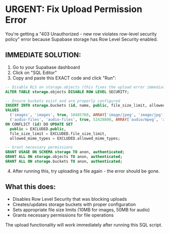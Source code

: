 # URGENT: Fix Upload Permission Error

You're getting a "403 Unauthorized - new row violates row-level security policy" error because Supabase storage has Row Level Security enabled.

## IMMEDIATE SOLUTION:

1. Go to your Supabase dashboard
2. Click on "SQL Editor" 
3. Copy and paste this EXACT code and click "Run":

```sql
-- Disable RLS on storage.objects (this fixes the upload error immediately)
ALTER TABLE storage.objects DISABLE ROW LEVEL SECURITY;

-- Ensure buckets exist and are properly configured
INSERT INTO storage.buckets (id, name, public, file_size_limit, allowed_mime_types)
VALUES 
  ('images', 'images', true, 10485760, ARRAY['image/jpeg', 'image/jpg', 'image/png', 'image/webp']),
  ('audio-files', 'audio-files', true, 52428800, ARRAY['audio/mpeg', 'audio/wav', 'audio/mp3'])
ON CONFLICT (id) DO UPDATE SET
  public = EXCLUDED.public,
  file_size_limit = EXCLUDED.file_size_limit,
  allowed_mime_types = EXCLUDED.allowed_mime_types;

-- Grant necessary permissions
GRANT USAGE ON SCHEMA storage TO anon, authenticated;
GRANT ALL ON storage.objects TO anon, authenticated;
GRANT ALL ON storage.buckets TO anon, authenticated;
```

4. After running this, try uploading a file again - the error should be gone.

## What this does:
- Disables Row Level Security that was blocking uploads
- Creates/updates storage buckets with proper configuration
- Sets appropriate file size limits (10MB for images, 50MB for audio)
- Grants necessary permissions for file operations

The upload functionality will work immediately after running this SQL script.